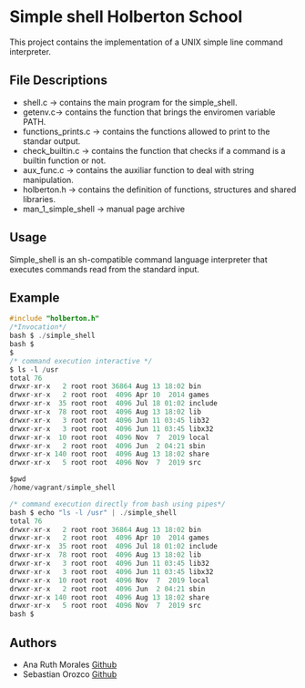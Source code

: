 # Simple shell Holberton School

This project contains the implementation of a UNIX simple line command interpreter.

## File Descriptions

- shell.c -> contains the main program for the simple_shell.
- getenv.c-> contains the function that brings the enviromen variable PATH.
- functions_prints.c -> contains the functions allowed to print to the standar output.
- check_builtin.c -> contains the function that checks if a command is a builtin function or not. 
- aux_func.c -> contains the auxiliar function to deal with string manipulation.
- holberton.h -> contains the definition of functions, structures and shared libraries.
- man_1_simple_shell -> manual page archive


## Usage

Simple_shell is an sh-compatible command language interpreter that executes commands read from the standard input.

## Example

```c
#include "holberton.h"  
/*Invocation*/
bash $ ./simple_shell
bash $
$
/* command execution interactive */
$ ls -l /usr
total 76
drwxr-xr-x   2 root root 36864 Aug 13 18:02 bin
drwxr-xr-x   2 root root  4096 Apr 10  2014 games
drwxr-xr-x  35 root root  4096 Jul 18 01:02 include
drwxr-xr-x  78 root root  4096 Aug 13 18:02 lib
drwxr-xr-x   3 root root  4096 Jun 11 03:45 lib32
drwxr-xr-x   3 root root  4096 Jun 11 03:45 libx32
drwxr-xr-x  10 root root  4096 Nov  7  2019 local
drwxr-xr-x   2 root root  4096 Jun  2 04:21 sbin
drwxr-xr-x 140 root root  4096 Aug 13 18:02 share
drwxr-xr-x   5 root root  4096 Nov  7  2019 src

$pwd
/home/vagrant/simple_shell

/* command execution directly from bash using pipes*/
bash $ echo "ls -l /usr" | ./simple_shell
total 76
drwxr-xr-x   2 root root 36864 Aug 13 18:02 bin
drwxr-xr-x   2 root root  4096 Apr 10  2014 games
drwxr-xr-x  35 root root  4096 Jul 18 01:02 include
drwxr-xr-x  78 root root  4096 Aug 13 18:02 lib
drwxr-xr-x   3 root root  4096 Jun 11 03:45 lib32
drwxr-xr-x   3 root root  4096 Jun 11 03:45 libx32
drwxr-xr-x  10 root root  4096 Nov  7  2019 local
drwxr-xr-x   2 root root  4096 Jun  2 04:21 sbin
drwxr-xr-x 140 root root  4096 Aug 13 18:02 share
drwxr-xr-x   5 root root  4096 Nov  7  2019 src
bash $
```
## Authors

- Ana Ruth Morales [Github](https://github.com/Ana-Morales)
- Sebastian Orozco [Github](https://github.com/oomsebas)